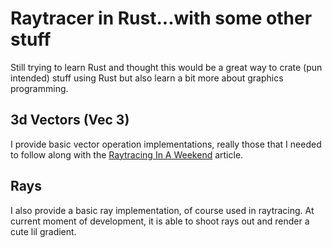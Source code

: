 # Raytracer in Rust...with some other stuff
Still trying to learn Rust and thought this would be a great way to crate (pun intended) stuff using
Rust but also learn a bit more about graphics programming.

## 3d Vectors (Vec 3)
I provide basic vector operation implementations, really those that I needed to follow along with
the [Raytracing In A Weekend](https://raytracing.github.io/books/RayTracingInOneWeekend.html) article.

## Rays
I also provide a basic ray implementation, of course used in raytracing. 
At current moment of development, it is able to shoot rays out and render
a cute lil gradient.
